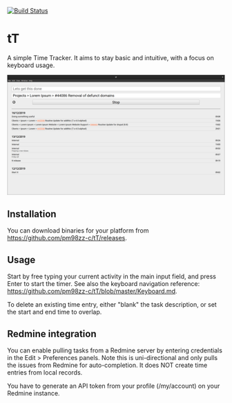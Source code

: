 [![Build Status](https://travis-ci.org/pm98zz-c/tT.svg?branch=master)](https://travis-ci.org/pm98zz-c/tT.svg?branch=master)

# tT
A simple Time Tracker.
It aims to stay basic and intuitive, with a focus on keyboard usage.

[![Screenshot of tT UI](screenshot-tT.png)](screenshot-tT.png)

## Installation
You can download binaries for your platform from https://github.com/pm98zz-c/tT/releases.

## Usage
Start by free typing your current activity in the main input field, and press Enter to start the timer.
See also the keyboard navigation reference: https://github.com/pm98zz-c/tT/blob/master/Keyboard.md.

To delete an existing time entry, either "blank" the task description, or set the start and end time to overlap.

## Redmine integration
You can enable pulling tasks from a Redmine server by entering credentials in the Edit > Preferences panels. Note this is uni-directional and only pulls the issues from Redmine for auto-completion. It does NOT create time entries from local records.

You have to generate an API token from your profile (/my/account) on your Redmine instance.